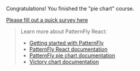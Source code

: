 Congratulations! You finished the "pie chart" course.

[Please fill out a quick survey here](https://redhatdg.co1.qualtrics.com/jfe/form/SV_bIRZRHYJyGsKBSt?Module=charts-piechart)

> Learn more about PatternFly React:
>- [Getting started with PatternFly](https://www.patternfly.org/v4/get-started/develop)
>- [PatternFly React documentation](https://www.patternfly.org/v4/charts/about)
>- [PatternFly pie chart documentation](https://www.patternfly.org/v4/charts/pie-chart)
>- [Victory chart documentation](https://formidable.com/open-source/victory/docs/victory-chart/)
